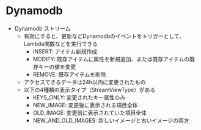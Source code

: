 # Dynamodb

* Dynamodb ストリーム
  * 有効にすると、更新などDynamodbのイベントをトリガーとして、Lambda関数などを実行できる
    * INSERT: アイテム新規作成
    * MODIFY: 既存アイテムに属性を新規追加、または既存アイテムの既存キーの値を変更
    * REMOVE: 既存アイテムを削除
  * アクセスできるデータは24h以内に変更されたもの
  * 以下の4種類の表示タイプ（StreamViewType）がある
    * KEYS_ONLY: 変更されたキー属性のみ
    * NEW_IMAGE: 変更後に表示される項目全体
    * OLD_IMAGE: 変更前に表示されていた項目全体
    * NEW_AND_OLD_IMAGES: 新しいイメージと古いイメージの両方